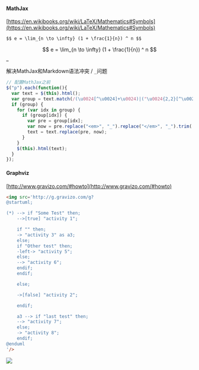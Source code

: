 #### MathJax
[https://en.wikibooks.org/wiki/LaTeX/Mathematics#Symbols](https://en.wikibooks.org/wiki/LaTeX/Mathematics#Symbols)
``` mathjax
$$ e = \lim_{n \to \infty} (1 + \frac{1}{n}) ^ n $$
```

$$ e = \lim_{n \to \infty} (1 + \frac{1}{n}) ^ n $$_

解决MathJax和Markdown语法冲突 / `_`问题

``` javascript
// 配置MathJax之前
$("p").each(function(){
  var text = $(this).html();
  var group = text.match(/(\u0024[^\u0024]+\u0024)|("\u0024{2,2}[^\u0024]+\u0024{2,2}")/g);
  if (group) {
    for (var idx in group) {
      if (group[idx]) {
        var pre = group[idx];
        var now = pre.replace("<em>", "_").replace("</em>", "_").trim('"');
        text = text.replace(pre, now);
      }
    }
    $(this).html(text);
  }
}); 
```

#### Graphviz
[http://www.gravizo.com/#howto](http://www.gravizo.com/#howto)

``` html
<img src='http://g.gravizo.com/g?
@startuml;

(*) --> if "Some Test" then;
	-->[true] "activity 1";

	if "" then;
	-> "activity 3" as a3;
	else;
	if "Other test" then;
	-left-> "activity 5";
	else;
	--> "activity 6";
	endif;
	endif;

	else;

	->[false] "activity 2";

	endif;

	a3 --> if "last test" then;
	--> "activity 7";
	else;
	-> "activity 8";
	endif;
@enduml 
'/>
```

<img src='http://g.gravizo.com/g?
@startuml;
(*) --> if "Some Test" then;
	-->[true] "activity 1";
	if "" then;
	-> "activity 3" as a3;
	else;
	if "Other test" then;
	-left-> "activity 5";
	else;
	--> "activity 6";
	endif;
	endif;
	else;
	->[false] "activity 2";
	endif;
	a3 --> if "last test" then;
	--> "activity 7";
	else;
	-> "activity 8";
	endif;
@enduml 
'/>


